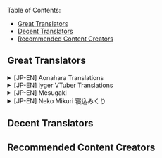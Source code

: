Table of Contents:
  * [Great Translators](#great-translators)
  * [Decent Translators](#decent-translators)
  * [Recommended Content Creators](#recommended-content-creators)

## Great Translators

<details>
 <summary>[JP-EN] Aonahara Translations</summary>
 
 ![Channel picture](https://yt3.ggpht.com/a/AATXAJy2sZMYEaXTS66dNL2UR1-de3rWzUL3EBRaaZdz=s88-c-k-c0x00ffffff-no-rj)
 
- **Link to channel:**  
  [Aonahara Translations](https://www.youtube.com/channel/UCzD0rLDQQ69DdJfbqDXlB9Q/videos)
  
- **Link to content examples:**  
<a href="http://www.youtube.com/watch?feature=player_embedded&v=z2LqC2y5JCY" target="_blank"><img src="http://img.youtube.com/vi/z2LqC2y5JCY/0.jpg" alt="Thumbnail" width="240" height="180" border="10" /><br><b>Monika’s Trick to Kanata</b></a>  
<a href="http://www.youtube.com/watch?feature=player_embedded&v=GIYsIK5nMMA" target="_blank"><img src="http://img.youtube.com/vi/GIYsIK5nMMA/0.jpg" alt="Thumbnail" width="240" height="180" border="10" /><br><b>Shion cheats on both her fiancée and her new wife with Rushia</b></a>  
<a href="http://www.youtube.com/watch?feature=player_embedded&v=CiEber9E6V4" target="_blank"><img src="http://img.youtube.com/vi/CiEber9E6V4/0.jpg" alt="Thumbnail" width="240" height="180" border="10" /><br><b>Matsuri, Suffering from Success</b></a>  


- **Why should I subscribe to them?**  
foooooood keeps everyone in the basement so the TL quality is good.

- **Does the channel focus on a particular VTuber(s)/groups?**  
Hololive and Nijisanji

- **If any, what errors or issues do you see sometimes? What justification do you have for still recommending them?**  
N/A

- **How do they show a high level of standard?**  
Dedicated Proofreaders, QCs and TLQCs

- **Additional information:**  
[Discord](https://discord.gg/aonahara)

* **[Link to discussion](https://github.com/tl-masterlist/VTuber-Translators-Master-List/issues/16)** 

</details>

<details>
  <summary>[JP-EN] lyger VTuber Translations</summary>
 
 ![Channel picture](https://yt3.ggpht.com/a/AATXAJzovb49cVkTMZIS4sdeHO1x1nK3cHqtt4jfwJmw=s100-c-k-c0xffffffff-no-rj-mo)
  
- **Link to channel:**
[lyger VTuber Translations](https://www.youtube.com/channel/UCU0Z5716wQX8IIZVna7G0zg)
  
- **Link to content examples:**

<a href="http://www.youtube.com/watch?feature=player_embedded&v=_L2DsyL06rI" target="_blank"><img src="http://img.youtube.com/vi/_L2DsyL06rI/0.jpg" alt="Thumbnail" width="240" height="180" border="10" /><br><b>5 Minutes of Sleepy Matsuri</b></a>  

<a href="http://www.youtube.com/watch?feature=player_embedded&v=HgRdK_pVUTY" target="_blank"><img src="http://img.youtube.com/vi/HgRdK_pVUTY/0.jpg" alt="Thumbnail" width="240" height="180" border="10" /><br><b>Natsuiro Matsuri – 500k Subs Celebration (FULLY TRANSLATED)</b></a>  

<a href="http://www.youtube.com/watch?feature=player_embedded&v=H36RgkED4ow" target="_blank"><img src="http://img.youtube.com/vi/H36RgkED4ow/0.jpg" alt="Thumbnail" width="240" height="180" border="10" /><br><b>Natsuiro Matsuri – Heart Attack Warning</b></a>  

- **Why should I subscribe to them?**  
Moderator of Matsuri Ch., extremely proficient and experienced fansubber.

- **Does the channel focus on a particular VTuber(s)/groups?**  
Mostly Matsuri content but sometimes also other Hololive members.

- **If any, what errors or issues do you see sometimes? What justification do you have for still recommending them?**  
I haven't seen mistakes so far

- **How do they show a high level of standard?**  
Neutral subs, very accurate translations

- **Additional information:**  
Also contributes subtitles directly to VTuber's videos.
[Twitter](https://twitter.com/LygerT)

- **[Link to discussion](https://github.com/tl-masterlist/VTuber-Translators-Master-List/issues/5)**  
</details>

<details>
 <summary>[JP-EN] Mesugaki</summary>  
 
 ![Channel picture](https://yt3.ggpht.com/a/AATXAJzhm2cycbeFMkfxQ3lQjn6YxlEF1t4S4dzPYDu-=s100-c-k-c0xffffffff-no-rj-mo)
 
- **Link to channel:**  
  [Mesugaki](https://www.youtube.com/channel/UC_B8u8pfpQdSShJY-F22RBA/)
  
- **Link to content examples:**  

<a href="http://www.youtube.com/watch?feature=player_embedded&v=T1Cgq9luSbQ" target="_blank"><img src="http://img.youtube.com/vi/T1Cgq9luSbQ/0.jpg" alt="Thumbnail" width="240" height="180" border="10" /><br><b>Natsuiro Matsuri - Lewd Skirt</b></a>  
<a href="http://www.youtube.com/watch?feature=player_embedded&v=kVfsGtwlXm4" target="_blank"><img src="http://img.youtube.com/vi/kVfsGtwlXm4/0.jpg" alt="Thumbnail" width="240" height="180" border="10" /><br><b>Murasaki Shion's Flawless English and Some Vacation Plans</b></a>  
<a href="http://www.youtube.com/watch?feature=player_embedded&v=sHtiZaewyrg" target="_blank"><img src="http://img.youtube.com/vi/sHtiZaewyrg/0.jpg" alt="Thumbnail" width="240" height="180" border="10" /><br><b>Gibara and Inui Toko's Shopping Date</b></a>  


- **Why should I subscribe to them?**  
Ran by an extremely veteran scanlator of "cultured works". So good I(Yosh) offered to proofread for them, and did.

- **Does the channel focus on a particular VTuber(s)/groups?**  
Shion
- **Especially for the “Decent” category: if any, what errors or issues do you see sometimes? What justification do you have for still recommending them?**  
 VON only uploads like once a year lmao.
- **How do they show a high level of standard?**  
Multiple QC'ers

- **Additional information:**  
[Website](https://mesugaki.com/)

* **[Link to discussion](https://github.com/tl-masterlist/VTuber-Translators-Master-List/issues/7)** 

</details>

<details>
  <summary>[JP-EN] Neko Mikuri 寝込みくり</summary>
  
  ![Channel picture](https://yt3.ggpht.com/a/AATXAJwDk-dQsNpYiKpTlFCnXywGIlyh-UFMUOCiZhRq=s100-c-k-c0xffffffff-no-rj-mo)
  
- **Link to channel:**
  [Neko Mikuri 寝込みくり](https://www.youtube.com/channel/UCZohBcP4HL5UxV4xwY_81YA)
  
- **Link to content examples:**

<a href="http://www.youtube.com/watch?feature=player_embedded&v=EO-QUXU9dHI" target="_blank"><img src="http://img.youtube.com/vi/EO-QUXU9dHI/0.jpg" alt="Thumbnail" width="240" height="180" border="10" /><br><b>Pekora, Aqua, Marine, Rion, Shiina, Patra, Ui & Tamaki play Project Winter</b></a>  

<a href="http://www.youtube.com/watch?feature=player_embedded&v=eNh79KQU4zI" target="_blank"><img src="http://img.youtube.com/vi/eNh79KQU4zI/0.jpg" alt="Thumbnail" width="240" height="180" border="10" /><br><b>Usada Pekora plays Emily Wants to Play! Best moments</b></a>  

<a href="http://www.youtube.com/watch?feature=player_embedded&v=DfvMPRDrqbE" target="_blank"><img src="http://img.youtube.com/vi/DfvMPRDrqbE/0.jpg" alt="Thumbnail" width="240" height="180" border="10" /><br><b>Tsukino Mito watches infamous horror movie "The Human Centipede" HIGHLIGHTS!</b></a>  



- **Why should I subscribe to them?**  
Self explanatory. But honestly, Mikuri makes mistakes all the time, minor ones that don't ruin the meaning or construe it. I point them out to him all the time and he takes it at face value. I(Yosh) respect that. And his editing efforts are arguably the best in the scene.

- **Does the channel focus on a particular VTuber(s)/groups?**  
Lot's of Pekora content, does a fair bit of non-peko as well

- **If any, what errors or issues do you see sometimes? What justification do you have for still recommending them?**  
As mentioned before, mistakes made but minor ones. They're also open to feedback.

- **How do they show a high level of standard?**  
Goes back and fixes translation errors

- **Additional information:**  
[Discord](https://discord.gg/zRPpzw2)  

- **[Link to discussion](https://github.com/tl-masterlist/VTuber-Translators-Master-List/issues/6)**  
</details>


## Decent Translators

## Recommended Content Creators
